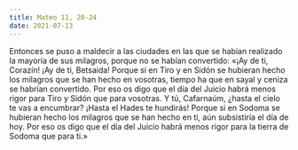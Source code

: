 ```yaml
---
title: Mateo 11, 20-24
date: 2021-07-13
---
```

Entonces se puso a maldecir a las ciudades en las que se habían realizado la mayoría de sus milagros, porque no se habían convertido: «¡Ay de ti, Corazín! ¡Ay de ti, Betsaida! Porque si en Tiro y en Sidón se hubieran hecho los milagros que se han hecho en vosotras, tiempo ha que en sayal y ceniza se habrían convertido. Por eso os digo que el día del Juicio habrá menos rigor para Tiro y Sidón que para vosotras. Y tú, Cafarnaúm, ¿hasta el cielo te vas a encumbrar? ¡Hasta el Hades te hundirás! Porque si en Sodoma se hubieran hecho los milagros que se han hecho en ti, aún subsistiría el día de hoy. Por eso os digo que el día del Juicio habrá menos rigor para la tierra de Sodoma que para ti.»
